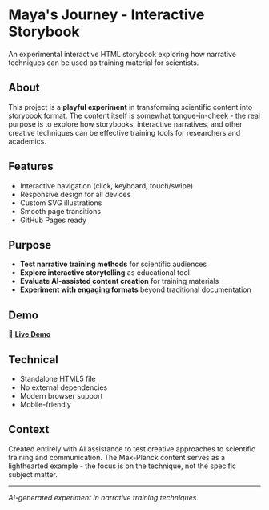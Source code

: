 # Maya's Journey - Interactive Storybook

An experimental interactive HTML storybook exploring how narrative techniques can be used as training material for scientists. 

## About

This project is a **playful experiment** in transforming scientific content into storybook format. The content itself is somewhat tongue-in-cheek - the real purpose is to explore how storybooks, interactive narratives, and other creative techniques can be effective training tools for researchers and academics.

## Features

- Interactive navigation (click, keyboard, touch/swipe)
- Responsive design for all devices
- Custom SVG illustrations
- Smooth page transitions
- GitHub Pages ready

## Purpose

- **Test narrative training methods** for scientific audiences
- **Explore interactive storytelling** as educational tool
- **Evaluate AI-assisted content creation** for training materials
- **Experiment with engaging formats** beyond traditional documentation

## Demo

🔗 **[Live Demo](https://GITHUB_USERNAME.github.io/REPOSITORY_NAME/)**

## Technical

- Standalone HTML5 file
- No external dependencies
- Modern browser support
- Mobile-friendly

## Context

Created entirely with AI assistance to test creative approaches to scientific training and communication. The Max-Planck content serves as a lighthearted example - the focus is on the technique, not the specific subject matter.

---

*AI-generated experiment in narrative training techniques*
